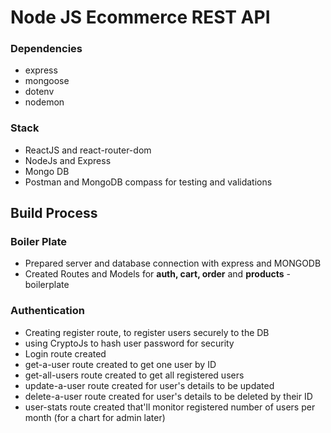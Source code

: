 # Node JS Ecommerce REST API

### Dependencies
- express
- mongoose
- dotenv
- nodemon

### Stack
- ReactJS and react-router-dom 
- NodeJs and Express
- Mongo DB
- Postman and MongoDB compass for testing and validations


## Build Process
### Boiler Plate
- Prepared server and database connection with express and MONGODB
- Created Routes and Models for **auth, cart, order** and **products** - boilerplate

### Authentication
- Creating register route, to register users securely to the DB
- using CryptoJs to hash user password for security
- Login route created
- get-a-user route created to get one user by ID
- get-all-users route created to get all registered users
- update-a-user route created for user's details to be updated 
- delete-a-user route created for user's details to be deleted by their ID
- user-stats route created that'll monitor registered number of users per month (for a chart for admin later) 